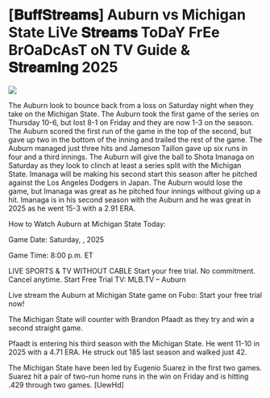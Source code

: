 # [𝐁𝐮𝐟𝐟𝐒𝐭𝐫𝐞𝐚𝐦𝐬] Auburn vs Michigan State LiVe 𝐒𝐭𝐫𝐞𝐚𝐦𝐬 ToDaY FrEe BrOaDcAsT oN TV Guide & 𝐒𝐭𝐫𝐞𝐚𝐦𝐢𝐧𝐠  2025  
  
  
[![](https://i.imgur.com/qSNzIqt.png)](https://movie.rssnews.media/QTSWDzUlZ.php)  
  
The Auburn look to bounce back from a loss on Saturday night when they take on the Michigan State. The Auburn took the first game of the series on Thursday 10-6, but lost 8-1 on Friday and they are now 1-3 on the season. The Auburn scored the first run of the game in the top of the second, but gave up two in the bottom of the inning and trailed the rest of the game. The Auburn managed just three hits and Jameson Taillon gave up six runs in four and a third innings. The Auburn will give the ball to Shota Imanaga on Saturday as they look to clinch at least a series split with the Michigan State. Imanaga will be making his second start this season after he pitched against the Los Angeles Dodgers in Japan. The Auburn would lose the game, but Imanaga was great as he pitched four innings without giving up a hit. Imanaga is in his second season with the Auburn and he was great in 2025 as he went 15-3 with a 2.91 ERA.

How to Watch Auburn at Michigan State Today:

Game Date: Saturday, , 2025

Game Time: 8:00 p.m. ET

LIVE SPORTS & TV WITHOUT CABLE
Start your free trial. No commitment. Cancel anytime.
Start Free Trial
TV: MLB.TV – Auburn

Live stream the Auburn at Michigan State game on Fubo: Start your free trial now!

The Michigan State will counter with Brandon Pfaadt as they try and win a second straight game.

Pfaadt is entering his third season with the Michigan State. He went 11-10 in 2025 with a 4.71 ERA. He struck out 185 last season and walked just 42.

The Michigan State have been led by Eugenio Suarez in the first two games. Suarez hit a pair of two-run home runs in the win on Friday and is hitting .429 through two games. [UewHd]